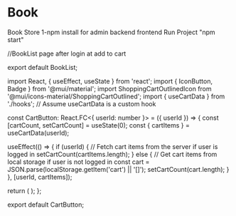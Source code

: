# Book
Book Store
 1-npm install for admin backend frontend 
 Run Project "npm start"
  

//BookList page after login at add to cart

export default BookList;

import React, { useEffect, useState } from 'react';
import { IconButton, Badge } from '@mui/material';
import ShoppingCartOutlinedIcon from '@mui/icons-material/ShoppingCartOutlined';
import { useCartData } from './hooks'; // Assume useCartData is a custom hook

const CartButton: React.FC<{ userId: number }> = ({ userId }) => {
  const [cartCount, setCartCount] = useState<number>(0);
  const { cartItems } = useCartData(userId);

  useEffect(() => {
    if (userId) {
      // Fetch cart items from the server if user is logged in
      setCartCount(cartItems.length);
    } else {
      // Get cart items from local storage if user is not logged in
      const cart = JSON.parse(localStorage.getItem('cart') || '[]');
      setCartCount(cart.length);
    }
  }, [userId, cartItems]);

  return (
    <IconButton href='/cart'>
      <Badge badgeContent={cartCount} color="secondary">
        <ShoppingCartOutlinedIcon />
      </Badge>
    </IconButton>
  );
};

export default CartButton;
